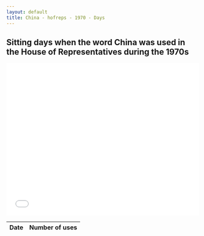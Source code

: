 ```yaml
---
layout: default
title: China - hofreps - 1970 - Days
---
```

## Sitting days when the word **China** was used in the House of Representatives during the 1970s

<iframe width="100%" height="400" frameborder="0" scrolling="no" src="//plot.ly/~wragge/1935.embed"></iframe>

| Date | Number of uses |
|--------------|----------------|
